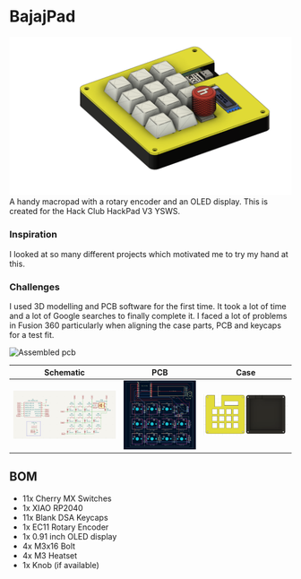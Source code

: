 # BajajPad
![image](/assets/no_bg.png)
A handy macropad with a rotary encoder and an OLED display. This is created for the Hack Club HackPad V3 YSWS.

### Inspiration

I looked at so many different projects which motivated me to try my hand at this.

### Challenges

I used 3D modelling and PCB software for the first time. It took a lot of time and a lot of Google searches to finally complete it. I faced a lot of problems in Fusion 360 particularly when aligning the case parts, PCB and keycaps for a test fit. 

![Assembled pcb](https://github.com/user-attachments/assets/70a44066-2ce3-43a4-b445-15df8f62fde5)


Schematic            |  PCB         |   Case
:-------------------------:|:-------------------------:|:-------------------------:|
![image](/assets/Schematic.png)|![image](/assets/PCB.png)|![image](/assets/case.png)

## BOM
- 11x Cherry MX Switches
- 1x XIAO RP2040
- 11x Blank DSA Keycaps
- 1x EC11 Rotary Encoder
- 1x 0.91 inch OLED display
- 4x M3x16 Bolt
- 4x M3 Heatset
- 1x Knob (if available)
